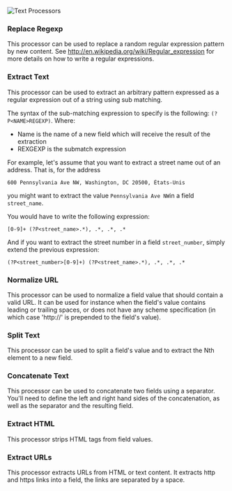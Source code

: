 ![Text Processors](processors-text-en.jpg)

### Replace Regexp
This processor can be used to replace a random regular expression pattern by new content. See <http://en.wikipedia.org/wiki/Regular_expression> for more details on how to write a regular expressions.

### Extract Text
This processor can be used to extract an arbitrary pattern expressed as a regular expression out of a string using sub matching.

The syntax of the sub-matching expression to specify is the following: `(?P<NAME>REGEXP)`. Where:

* Name is the name of a new field which will receive the result of the extraction
* REXGEXP is the submatch expression

For example, let's assume that you want to extract a street name out of an address. That is, for the address 

    600 Pennsylvania Ave NW, Washington, DC 20500, États-Unis 
    
you might want to extract the value `Pennsylvania Ave NW`in a field  `street_name`.

You would have to write the following expression:
    
    [0-9]+ (?P<street_name>.*), .*, .*, .*
    
And if you want to extract the street number in a field `street_number`, simply extend the previous expression:

    (?P<street_number>[0-9]+) (?P<street_name>.*), .*, .*, .*

### Normalize URL
This processor can be used to normalize a field value that should contain a valid URL. It can be used for instance when the field's value contains leading or trailing spaces, or does not have any scheme specification (in which case 'http://' is prepended to the field's value).

### Split Text
This processor can be used to split a field's value and to extract the Nth element to a new field.

### Concatenate Text
This processor can be used to concatenate two fields using a separator. You'll need to define the left and right hand sides of the concatenation, as well as the separator and the resulting field.

### Extract HTML
This processor strips HTML tags from field values.

### Extract URLs
This processor extracts URLs from HTML or text content. It extracts http and https links into a field, the links are separated by a space.
